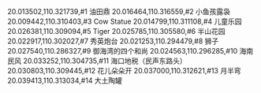 20.013502,110.321739,#1 油田鼎
20.016464,110.316559,#2 小鱼孩露袅
20.009442,110.310403,#3 Cow Statue
20.014799,110.311108,#4 儿童乐园
20.026381,110.309094,#5 Tiger
20.025785,110.305580,#6 半山花园
20.022917,110.302027,#7 秀英炮台
20.021253,110.294479,#8 狮子
20.027540,110.286327,#9 御海湾的四个和尚
20.024563,110.296285,#10 海南民风
20.033252,110.304735,#11 海口地税（民声东路头）
20.030803,110.309445,#12 花儿朵朵开
20.037000,110.312621,#13 月半弯
20.039413,110.313034,#14 大土陶罐
